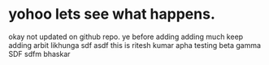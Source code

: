 # yohoo lets see what happens.
okay not updated on github repo.
ye before adding
adding much
keep adding
arbit likhunga
sdf
asdf
this is ritesh kumar
apha testing
beta gamma
SDF
sdfm
bhaskar